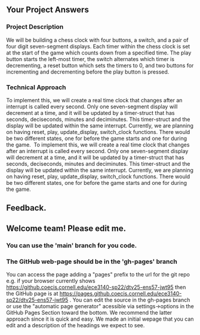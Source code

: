 ## Your Project Answers

### Project Description

We will be building a chess clock with four buttons, a switch, and a pair of four digit seven-segment displays. Each timer within the chess clock is set at the start of the game which counts down from a specified time. The play button starts the left-most timer, the switch alternates which timer is decrementing, a reset button which sets the timers to 0, and two buttons for incrementing and decrementing before the play button is pressed.
### Technical Approach

To implement this, we will create a real time clock that changes after an interrupt is called every second. Only one seven-segment display will decrement at a time, and it will be updated by a timer-struct that has seconds, deciseconds, minutes and deciminutes. This timer-struct and the display will be updated within the same interrupt. Currently, we are planning on having reset, play, update_display, switch_clock functions. There would be two different states, one for before the game starts and one for during the game. 
To implement this, we will create a real time clock that changes after an interrupt is called every second. Only one seven-segment display will decrement at a time, and it will be updated by a timer-struct that has seconds, deciseconds, minutes and deciminutes. This timer-struct and the display will be updated within the same interrupt. Currently, we are planning on having reset, play, update_display, switch_clock functions. There would be two different states, one for before the game starts and one for during the game. 

## Feedback.

## Welcome team! Please edit me.
### You can use the 'main' branch for you code.
### The GitHub web-page should be in the 'gh-pages' branch
You can access the page adding a "pages" prefix to the url for the git repo e.g. if your browser currently shows https://github.coecis.cornell.edu/ece3140-sp22/dtv25-ens57-jwt95 then the GitHub page is at https://pages.github.coecis.cornell.edu/ece3140-sp22/dtv25-ens57-jwt95 . You can edit the source in the gh-pages branch or use the "automatic page generator" acessible via settings->options in the GitHub Pages Section toward the bottom. We recommend the latter approach since it is quick and easy. We made an initial wepage that you can edit and a description of the headings we expect to see.